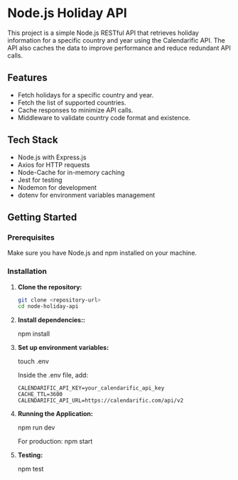 # Node.js Holiday API

This project is a simple Node.js RESTful API that retrieves holiday information for a specific country and year using the Calendarific API. The API also caches the data to improve performance and reduce redundant API calls.

## Features

- Fetch holidays for a specific country and year.
- Fetch the list of supported countries.
- Cache responses to minimize API calls.
- Middleware to validate country code format and existence.

## Tech Stack

- Node.js with Express.js
- Axios for HTTP requests
- Node-Cache for in-memory caching
- Jest for testing
- Nodemon for development
- dotenv for environment variables management

## Getting Started

### Prerequisites

Make sure you have Node.js and npm installed on your machine.

### Installation

1.  **Clone the repository:**

    ```bash
    git clone <repository-url>
    cd node-holiday-api
    ```

2.  **Install dependencies::**

    npm install

3.  **Set up environment variables:**

    touch .env

    Inside the .env file, add:

        CALENDARIFIC_API_KEY=your_calendarific_api_key
        CACHE_TTL=3600
        CALENDARIFIC_API_URL=https://calendarific.com/api/v2

4.  **Running the Application:**

    npm run dev

    For production:
    npm start

5.  **Testing:**

    npm test
